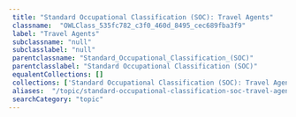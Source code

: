 ```yaml
--- 
 title: "Standard Occupational Classification (SOC): Travel Agents" 
 classname:  "OWLClass_535fc782_c3f0_460d_8495_cec689fba3f9" 
 label: "Travel Agents" 
 subclassname: "null" 
 subclasslabel: "null" 
 parentclassname: "Standard_Occupational_Classification_(SOC)" 
 parentclasslabel: "Standard Occupational Classification (SOC)" 
 equalentCollections: [] 
 collections: ['Standard Occupational Classification (SOC): Travel Agents']
 aliases:  "/topic/standard-occupational-classification-soc-travel-agents"  
 searchCategory: "topic" 
---
```

